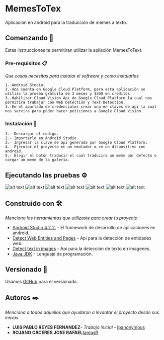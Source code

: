 # MemesToTex

Aplicación en android para la traducción de memes a texto.

## Comenzando 🚀

Estas instrucciones te permitiran utilizar la apliación MemesToText.


### Pre-requisitos 📋

_Que cosas necesitas para instalar el software y como instalarlas_

```
1.-Android Studio.
2.-Una cuenta en Google Cloud Platform, para esta aplicación se utilizo la prueba gratuita de 3 meses y $300 en creditos.
3.-Habilitar Cloud Vision Api de Google Cloud Platform la cual nos permitira trabajar con Web Detection y Text Detection.
3.-En el apartado de credenciales crear una en claves de api la cual nos servira para poder hacer peticiones a Google Cloud Vision.
```

### Instalación 🔧

```
1.- Descargar el codigo.
2.- Importarlo en Android Studio.
3.- Ingresar la clave de api generada por Google Cloud Platform.
4.- Ejecutar el proyecto en un emulador o en un dispositivo con android.
5.- Elegir el botón traducir el cual traducira un meme por defecto o cargar un meme de la galeria.
```

## Ejecutando las pruebas ⚙️
![alt text](https://github.com/lpanonymous/MemesToText/blob/master/app/src/main/res/drawable-v24/p1.jpg)
![alt text](https://github.com/lpanonymous/MemesToText/blob/master/app/src/main/res/drawable-v24/p2.jpg)
![alt text](https://github.com/lpanonymous/MemesToText/blob/master/app/src/main/res/drawable-v24/p3.jpg)
![alt text](https://github.com/lpanonymous/MemesToText/blob/master/app/src/main/res/drawable-v24/p4.jpg)
![alt text](https://github.com/lpanonymous/MemesToText/blob/master/app/src/main/res/drawable-v24/p5.jpg)
![alt text](https://github.com/lpanonymous/MemesToText/blob/master/app/src/main/res/drawable-v24/p6.jpg)
![alt text](https://github.com/lpanonymous/MemesToText/blob/master/app/src/main/res/drawable-v24/p7.jpg)
   
## Construido con 🛠️

_Menciona las herramientas que utilizaste para crear tu proyecto_

* [Android Studio 4.2.2.](https://developer.android.com/studio?gclid=Cj0KCQjwl_SHBhCQARIsAFIFRVWpwox_C6VG-NnXjp799eB3xNH1vbw-mYk5TNIdorW12anRMysbbmAaAh_kEALw_wcB&gclsrc=aw.ds#downloads) - El framework de desarrollo de aplicaciones en android.
* [Detect Web Entities and Pages](https://cloud.google.com/vision/docs/detecting-web) - Api para la detección de entidades web.
* [Detect text in images](https://cloud.google.com/vision/docs/ocr) - Api para la detección de texto en imagenes.
* [Java JDK](https://www.oracle.com/java/technologies/javase/javase-jdk8-downloads.html) - Lenguaje de programación.

## Versionado 📌

Usamos [GitHub](https://github.com/lpanonymous/MemesToText.git) para el versionado.

## Autores ✒️

_Menciona a todos aquellos que ayudaron a levantar el proyecto desde sus inicios_

* **LUIS PABLO REYES FERNANDEZ**- *Trabajo Inicial* - [lpanonymous](https://github.com/lpanonymous/MemesToText.git)
* **ROJANO CÁCERES JOSE RAFAEL**[tareasR](https://github.com/tareasR)
